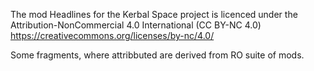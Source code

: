 The mod Headlines for the Kerbal Space project is licenced under the Attribution-NonCommercial 4.0 International (CC BY-NC 4.0)
https://creativecommons.org/licenses/by-nc/4.0/ 

Some fragments, where attribbuted are derived from RO suite of mods. 
